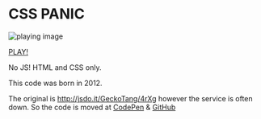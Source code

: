 # CSS PANIC

![playing image](img.gif)

[PLAY!](https://geckotang.github.io/csspanic/)

No JS! HTML and CSS only.

This code was born in 2012.

The original is http://jsdo.it/GeckoTang/4rXg however the service is often down. So the code is moved at [CodePen](https://codepen.io/geckotang/pen/wLXZvr) & [GitHub](https://github.com/geckotang/csspanic)
